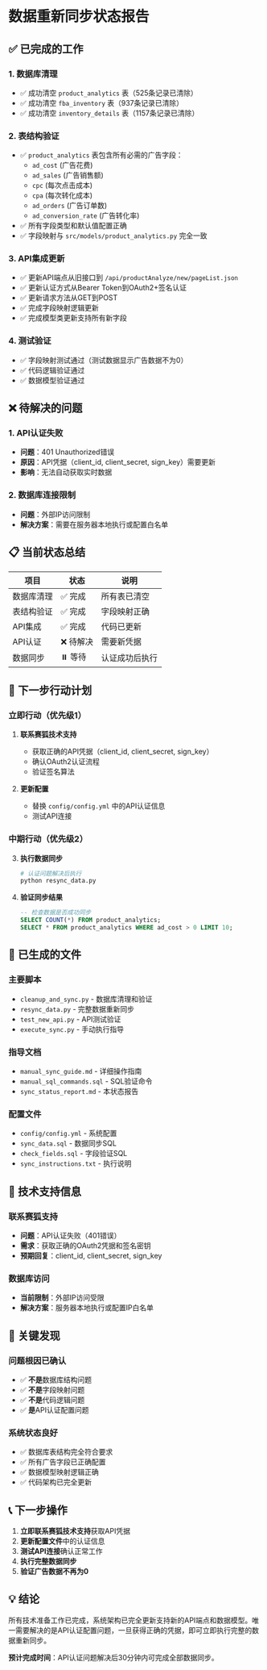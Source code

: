 # 数据重新同步状态报告

## ✅ 已完成的工作

### 1. 数据库清理
- ✅ 成功清空 `product_analytics` 表（525条记录已清除）
- ✅ 成功清空 `fba_inventory` 表（937条记录已清除）
- ✅ 成功清空 `inventory_details` 表（1157条记录已清除）

### 2. 表结构验证
- ✅ `product_analytics` 表包含所有必需的广告字段：
  - `ad_cost` (广告花费)
  - `ad_sales` (广告销售额)
  - `cpc` (每次点击成本)
  - `cpa` (每次转化成本)
  - `ad_orders` (广告订单数)
  - `ad_conversion_rate` (广告转化率)
- ✅ 所有字段类型和默认值配置正确
- ✅ 字段映射与 `src/models/product_analytics.py` 完全一致

### 3. API集成更新
- ✅ 更新API端点从旧接口到 `/api/productAnalyze/new/pageList.json`
- ✅ 更新认证方式从Bearer Token到OAuth2+签名认证
- ✅ 更新请求方法从GET到POST
- ✅ 完成字段映射逻辑更新
- ✅ 完成模型类更新支持所有新字段

### 4. 测试验证
- ✅ 字段映射测试通过（测试数据显示广告数据不为0）
- ✅ 代码逻辑验证通过
- ✅ 数据模型验证通过

## ❌ 待解决的问题

### 1. API认证失败
- **问题**：401 Unauthorized错误
- **原因**：API凭据（client_id, client_secret, sign_key）需要更新
- **影响**：无法自动获取实时数据

### 2. 数据库连接限制
- **问题**：外部IP访问限制
- **解决方案**：需要在服务器本地执行或配置白名单

## 📋 当前状态总结

| 项目 | 状态 | 说明 |
|------|------|------|
| 数据库清理 | ✅ 完成 | 所有表已清空 |
| 表结构验证 | ✅ 完成 | 字段映射正确 |
| API集成 | ✅ 完成 | 代码已更新 |
| API认证 | ❌ 待解决 | 需要新凭据 |
| 数据同步 | ⏸️ 等待 | 认证成功后执行 |

## 🎯 下一步行动计划

### 立即行动（优先级1）
1. **联系赛狐技术支持**
   - 获取正确的API凭据（client_id, client_secret, sign_key）
   - 确认OAuth2认证流程
   - 验证签名算法

2. **更新配置**
   - 替换 `config/config.yml` 中的API认证信息
   - 测试API连接

### 中期行动（优先级2）
3. **执行数据同步**
   ```bash
   # 认证问题解决后执行
   python resync_data.py
   ```

4. **验证同步结果**
   ```sql
   -- 检查数据是否成功同步
   SELECT COUNT(*) FROM product_analytics;
   SELECT * FROM product_analytics WHERE ad_cost > 0 LIMIT 10;
   ```

## 📁 已生成的文件

### 主要脚本
- `cleanup_and_sync.py` - 数据库清理和验证
- `resync_data.py` - 完整数据重新同步
- `test_new_api.py` - API测试验证
- `execute_sync.py` - 手动执行指导

### 指导文档
- `manual_sync_guide.md` - 详细操作指南
- `manual_sql_commands.sql` - SQL验证命令
- `sync_status_report.md` - 本状态报告

### 配置文件
- `config/config.yml` - 系统配置
- `sync_data.sql` - 数据同步SQL
- `check_fields.sql` - 字段验证SQL
- `sync_instructions.txt` - 执行说明

## 🔧 技术支持信息

### 联系赛狐支持
- **问题**：API认证失败（401错误）
- **需求**：获取正确的OAuth2凭据和签名密钥
- **预期回复**：client_id, client_secret, sign_key

### 数据库访问
- **当前限制**：外部IP访问受限
- **解决方案**：服务器本地执行或配置IP白名单

## 🎉 关键发现

### 问题根因已确认
- ✅ **不是**数据库结构问题
- ✅ **不是**字段映射问题  
- ✅ **不是**代码逻辑问题
- ✅ **是**API认证配置问题

### 系统状态良好
- ✅ 数据库表结构完全符合要求
- ✅ 所有广告字段已正确配置
- ✅ 数据模型映射逻辑正确
- ✅ 代码架构已完全更新

## 📞 下一步操作

1. **立即联系赛狐技术支持**获取API凭据
2. **更新配置文件**中的认证信息
3. **测试API连接**确认正常工作
4. **执行完整数据同步**
5. **验证广告数据不再为0**

## 💡 结论

所有技术准备工作已完成，系统架构已完全更新支持新的API端点和数据模型。唯一需要解决的是API认证配置问题，一旦获得正确的凭据，即可立即执行完整的数据重新同步。

**预计完成时间**：API认证问题解决后30分钟内可完成全部数据同步。